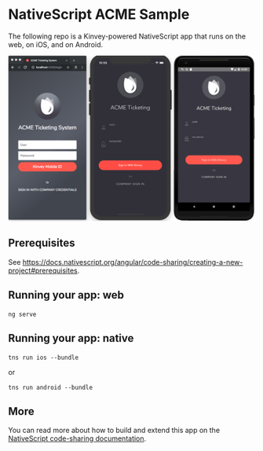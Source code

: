 # NativeScript ACME Sample

The following repo is a Kinvey-powered NativeScript app that runs on the web, on iOS, and on Android.

![](assets/screenshot.png)

## Prerequisites

See <https://docs.nativescript.org/angular/code-sharing/creating-a-new-project#prerequisites>.

## Running your app: web

```
ng serve
```

## Running your app: native

```
tns run ios --bundle
```

or

```
tns run android --bundle
```

## More

You can read more about how to build and extend this app on the [NativeScript code-sharing documentation](https://docs.nativescript.org/angular/code-sharing/intro).